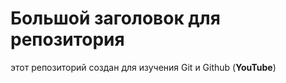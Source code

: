 # Большой заголовок для репозитория
этот репозиторий создан для изучения Git и Github (**YouTube**)
